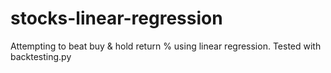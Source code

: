 # stocks-linear-regression
Attempting to beat buy &amp; hold return % using linear regression. Tested with backtesting.py
